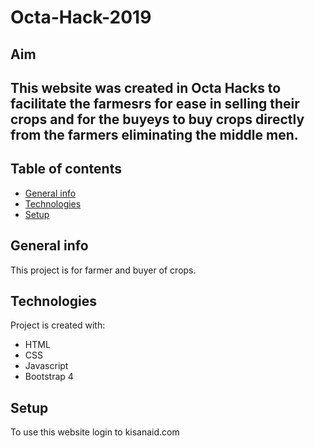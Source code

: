 # Octa-Hack-2019

## Aim
This website was created in Octa Hacks to facilitate the farmesrs for **ease in selling** their crops and for the buyeys to buy
crops directly from the farmers eliminating the middle men.
---
## Table of contents
* [General info](#general-info)
* [Technologies](#technologies)
* [Setup](#setup)

## General info
This project is for farmer and buyer of crops.
	
## Technologies
Project is created with:
* HTML
* CSS 
* Javascript
* Bootstrap 4
	
## Setup
To use this website login to kisanaid.com
